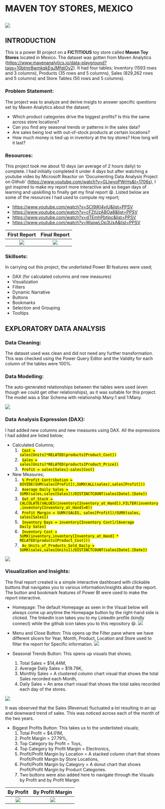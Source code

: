 # MAVEN TOY STORES, MEXICO

![](toy_store_picture_2.jpeg)
---

## INTRODUCTION
This is a power BI project on a **FICTITIOUS** toy store called **Maven Toy Stores** located in Mexico. The dataset was gotten from Maven Analytics (https://www.mavenanalytics.io/data-playground?tags=10btmr8wmkqkEgJMfgtOv2). It had four tables; Inventory (1593 rows and 3 columns), Products (35 rows and 5 columns), Sales (829,262 rows and 5 columns) and Store Tables (50 rows and 5 columns).

### Problem Statement:
The project was to analyze and derive insigts to answer specific questions set by Maven Analytics about the dataset;
- Which product categories drive the biggest profits? Is this the same across store locations?
- Can you find any seasonal trends or patterns in the sales data?
- Are sales being lost with out-of-stock products at certain locations?
- How much money is tied up in inventory at the toy stores? How long will it last?

### Resources:
This project took me about 10 days (an average of 2 hours daily) to complete. I had initially completed it under 4 days but after watching a youtube video by Microsoft Reactor on 'Documenting Data Analysis Project on Github' (https://www.youtube.com/watch?v=GLIwyoPWrHs&t=1706s), I got inspired to make my report more interactive and so began days of learning and upskilling to finally get my final report 😫. Listed below are some of the resources I had used to compute my report;
- https://www.youtube.com/watch?v=SCI9iKl4vjU&list=PPSV
- https://www.youtube.com/watch?v=cFZtUzABOa8&list=PPSV
- https://www.youtube.com/watch?v=dTEmhPbtipc&list=PPSV
- https://www.youtube.com/watch?v=WspwLOp3UxA&list=PPSV

First Report                          |                              Final Report
:------------------------------------:|:----------------------------------------:
![](Maven_Toy_Store_Dashboard.PNG)    |  ![](Homepage.PNG)

### Skillsets:
In carrying out this project, the underlisted Power BI features were used;
- DAX (for calculated columns and new measures)
- Visualization
- Filters
- Dynamic Narrative
- Buttons
- Bookmarks
- Selection and Grouping
- Tooltips

## EXPLORATORY DATA ANALYSIS
### Data Cleaning:
The dataset used was clean and did not need any further transformation. This was checked using the Power Query Editor and the Validity for each column of the tables were 100%. 

### Data Modelling:
The auto-generated relationships between the tables were used (even though we could get other relationships), as it was suitable for this project. The model was a Star Schema with relationship Many:1 and 1:Many.

![](Maven_toy_Store_Model.PNG)

### Data Analysis Expression (DAX): 
I had added new columns and new measures using DAX. All the expressions I had added are listed below;
- Calculated Columns;
  1. <code> <mark>Cost = sales[Units]*RELATED(products[Product_Cost])</mark> </code>
  2. <code> <mark>Sales = sales[Units]*RELATED(products[Product_Price])</mark> </code>
  3. <code> <mark>Profit = sales[Sales]-sales[Cost]</mark> </code> 
- New Measures;
  1. <code> <mark>%  Profit Contribution = DIVIDE(SUM(sales[Profit]),SUMX(ALL(sales),sales[Profit]))</mark> </code>
  2. <code> <mark>Average Daily Sales = SUMX(sales,sales[Sales])/DISTINCTCOUNT(sales[Date].[Date])</mark> </code>
  3. <code> <mark>Out_of_Stock = CALCULATE(VALUES(inventory[Inventory_at_Hand]),FILTER(inventory,inventory[Inventory_at_Hand]=0))</mark> </code>
  4. <code> <mark>Profit Margin = SUMX(SALES, sales[Profit])/SUMX(sales, sales[Sales])</mark> </code>
  5. <code> <mark>Inventory Days = inventory[Inventory Cost]/[Average Daily Sales]</mark> </code>
  6. <code> <mark>Inventory Cost = SUMX(inventory,inventory[Inventory_at_Hand] * RELATED(products[Product_Cost]))</mark> </code>
  7. <code> <mark>Av_Units_of_Products_Sold_Daily = SUMX(sales,sales[Units])/DISTINCTCOUNT(sales[Date].[Date])</mark> </code>

![](DAX.PNG)

### Visualization and Insights:
The final report created is a simple interactive dashboard with clickable buttons that navigates you to various information/insights about the report. The button and bookmark features of Power BI were used to make the report interactive.
- Homepage:
The default Homepage as seen in the Visual below will always come up anytime the Homepage button by the right-hand side is clicked. The linkedIn icon takes you to my LinkedIn profile (kindly connect) while the github icon takes you to this repository 😃.
![](Homepage.PNG)

- Menu and Close Button:
This opens up the Filter pane where we have different slicers for Year, Month, Product, Location and Store used to filter the report for Specific information.
![](Filters.PNG)

- Seasonal Trends Button:
This opens up visuals that shows;
  1. Total Sales = $14,44M,
  2. Average Daily Sales = $19.79K,
  3. Monthly Sales = A clustered column chart visual that shows the total Sales recorded each Month,
  4. Daily Sales = An area chart visual that shows the total sales recorded each day of the stores.

![](Seasonal_Trends.PNG)

It was observed that the Sales (Revenue) fluctuated a lot resulting in an up and downward trend of sales. This was noticed across each of the month of the two years.

- Biggest Profits Button:
This takes us to the underlisted visuals;
  1. Total Profit = $4.01M,
  2. Profit Margin = 27.79%,
  3. Top Category by Profit = Toys,
  4. Top Category by Profit Margin = Electronics,
  5. Profit/Profit Margin by Location = A stacked column chart that shows Profit/Profit Margin by Store Locations,
  6. Profit/Profit Margin by Category = A donut chart that shows Profit/Profit Margin by Product Categories.
  7. Two buttons were also added here to navigate through the Visuals by Profit and by Profit Margin


By Profit                    |                    By Profit Margin
:---------------------------:|:----------------------------------:
![](Biggest_Profits.PNG)     |![](Biggest_Profits2.PNG)



